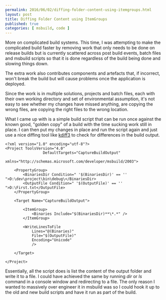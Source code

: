 ```yaml
---
permalink: 2016/06/02/diffing-folder-content-using-itemgroups.html
layout: post
title: Diffing Folder Content using ItemGroups
published: true 
categories: [ msbuild, code ]
---
```


More on complicated build systems. This time, I was attempting to make the complicated 
build faster by removing work that only needs to be done on release builds but is currently 
scattered across post build events, batch files and msbuild scripts so that it is done 
regardless of the build being done and slowing things down.

The extra work also contributes components and artefacts that, if incorrect, won't break the build but 
will cause problems once the application is deployed.  

Since the work is in multiple solutions, projects and batch files, each with their own working directory and 
set of environmental assumption, it's not easy to see whether my changes have missed anything, are copying 
the wrong files, are copying the right files to the wrong location.

What I came up with is a simple build script that can be run once against the known good, "golden copy" of a 
build with the time sucking work still in place. I can then put my changes in place and run the script again 
and just use a nice diffing tool like [kdiff3](kdiff3.sourceforge.net/) to check for differences in the 
build output. 


    <?xml version="1.0" encoding="utf-8"?>
    <Project ToolsVersion="4.0"
	    			 DefaultTargets="CaptureBuildOutput"
		    		 xmlns="http://schemas.microsoft.com/developer/msbuild/2003">

	    <PropertyGroup>
		    <BinariesDir Condition=" '$(BinariesDir)' == '' ">D:\dev\project\bin\debug\</BinariesDir>
		    <OutputFile Condition=" '$(OutputFile)' == '' ">D:\First.txt</OutputFile>
	    </PropertyGroup>	
	
	    <Target Name="CaptureBuildOutput">
		
		    <ItemGroup>
			    <Binaries Include="$(BinariesDir)**\*.*" />
		    </ItemGroup>
		
		    <WriteLinesToFile 
			    Lines="@(Binaries)" 
			    File="$(OutputFile)" 
			    Encoding="Unicode" 
			    />
			
	    </Target>
	
    </Project>

Essentially, all the script does is list the content of the output folder and write it to a file. I could have 
achieved the same by running *dir* or *ls* command in a console window and redirecting to a file. The only 
reason I wanted to massively over engineer it in msbuild was so I could hook it up to the old and new build scripts 
and have it run as part of the build.  
